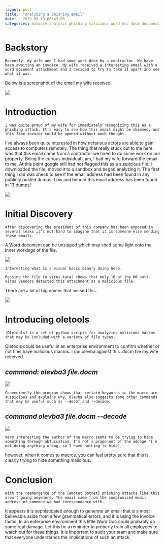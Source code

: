 ```yaml
---
layout: post
title:  "Analyzing a phishing email"
date:   2019-09-19 08:43:00
categories: malware analysis phishing malicious word doc docm document
---
```


Backstory
=========
	Recently, my wife and I had some work done by a contractor. We have been awaiting an invoice. My wife received a interesting email with a word document attachment and I decided to try to take it apart and see what it was.
Below is a screenshot of the email my wife received.

<img src="https://werdinfosec.com/images/2019-09-19/image1.png" class="centered" />

Introduction
============

	I was quite proud of my wife for immediately recognizing this as a phishing attack. It's easy to see how this email might be skimmed, and this fake invoice could be opened without much thought. 
I've always been quite interested in how nefarious actors are able to gain access to computers remotely.
The thing that really stuck out to me here was that this email came from a contractor we hired to do some work on our property. Being the curious individual I am, I had my wife forward the email to me.
At this point google still had not flagged this as a suspicious file. I downloaded the file, moved it to a sandbox and began analyzing it. 
The first thing I did was check to see if the email address had been found in any publicly posted dumps.
Low and behold this email address has been found in 13 dumps!

<img src="https://werdinfosec.com/images/2019-09-19/image2.png" class="centered" />  

Initial Discovery
=================

	After discovering the president of this company has been exposed in several leaks it's not hard to imagine that it is someone else sending these emails. 
A Word document can be unzipped which may shed some light onto the inner workings of the file.

<img src="https://werdinfosec.com/images/2019-09-19/image3.png" class="centered" />

	Interesting what is a visual basic binary doing here.

	Passing the file to virus total shows that only 10 of the 60 anti-virus vendors detected this attachment as a malicious file.
There are a lot of big names that missed this.

<img src="https://werdinfosec.com/images/2019-09-19/image4.png" class="centered" />

Introducing oletools
====================

	[Oletools] is a set of python scripts for analyzing malicious macros that may be included with a variety of file types.
Oletools could be useful in an enterprise environment to confirm whether or not files have malicious macros.
I ran olevba against this .docm file my wife received.

*command: olevba3 file.docm*
---------------------------
<img src="https://werdinfosec.com/images/2019-09-19/image5.png" class="centered" />

	Conveniently the program shows that certain keywords in the macro are suspicious and explains why. Olevba also suggests some other commands that may be useful such as --deobf and --decode.

*command olevba3 file.docm --decode*
------------------------------------
<img src="https://werdinfosec.com/images/2019-09-19/image6.png" class="centered" />

	Very interesting the author of the macro seems to be trying to hide something through obfuscation. I'm not a proponent of the addage "I'm not doing anything wrong, so I have nothing to hide", 
however, when it comes to macros, you can feel pretty sure that this is clearly trying to hide something malicious. 

Conclusion
==========

	With the reemergence of the [emotet botnet] phishing attacks like this aren't going anywhere. The email came from the compromised email address of someone we had corespondance with.
It appears it is sophisticated enough to generate an email that is almost believable aside from a few grammatical errors, and it is using the Invoice tactic.
In an enterprise environment this little Word Doc could probably do some real damage. Let this be a reminder to properly train all employees to watch out for these things.
It is important to audit your team and make sure that everyone understands the implications of such an attack. 

[oletools]: https://github.com/decalage2/oletools/wiki/Install
[emotet botnet]: https://en.wikipedia.org/wiki/Emotet
